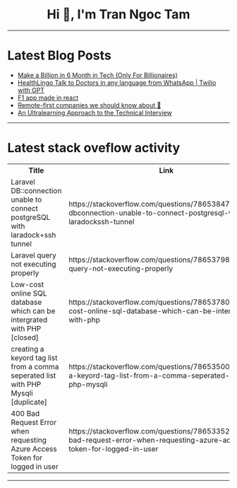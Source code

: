 <h1 align="center">Hi 👋, I'm Tran Ngoc Tam</h1>

---

# Latest Blog Posts 
<!-- BLOG-POST-LIST:START -->
- [Make a Billion in 6 Month in Tech &lpar;Only For Billionaires&rpar;](https://dev.to/scofieldidehen/make-a-billion-in-6-month-in-tech-only-for-billionaires-a14)
- [HealthLingo Talk to Doctors in any language from WhatsApp | Twilio with GPT](https://dev.to/ashiqsultan/healthlingo-consult-doctors-from-whatsapp-in-your-native-language-twilio-with-gpt-544m)
- [F1 app made in react](https://dev.to/itzale/f1-app-made-in-react-4187)
- [Remote-first companies we should know about 🤔](https://dev.to/devonremote/remote-first-companies-we-should-know-about-2lgm)
- [An Ultralearning Approach to the Technical Interview](https://dev.to/himynameisoleg/an-ultralearning-approach-to-the-technical-interview-njg)
<!-- BLOG-POST-LIST:END -->

---

# Latest stack oveflow activity
<table>
  <tr><th>Title</th><th>Link</th></tr>
  <!-- STACKOVERFLOW:START --><tr><td>Laravel DB::connection unable to connect postgreSQL with laradock+ssh tunnel</td><td>https://stackoverflow.com/questions/78653847/laravel-dbconnection-unable-to-connect-postgresql-with-laradockssh-tunnel</td></tr><tr><td>Laravel query not executing properly</td><td>https://stackoverflow.com/questions/78653798/laravel-query-not-executing-properly</td></tr><tr><td>Low-cost online SQL database which can be intergrated with PHP [closed]</td><td>https://stackoverflow.com/questions/78653780/low-cost-online-sql-database-which-can-be-intergrated-with-php</td></tr><tr><td>creating a keyord tag list from a comma seperated list with PHP Mysqli [duplicate]</td><td>https://stackoverflow.com/questions/78653500/creating-a-keyord-tag-list-from-a-comma-seperated-list-with-php-mysqli</td></tr><tr><td>400 Bad Request Error when requesting Azure Access Token for logged in user</td><td>https://stackoverflow.com/questions/78653352/400-bad-request-error-when-requesting-azure-access-token-for-logged-in-user</td></tr><!-- STACKOVERFLOW:END -->
</table>

---


